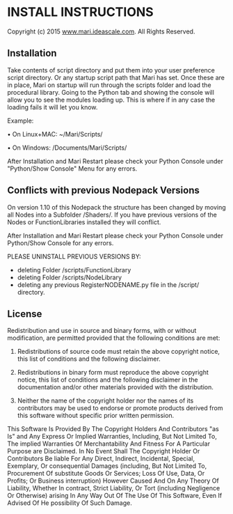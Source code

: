 INSTALL INSTRUCTIONS
=====================================================================================
Copyright (c) 2015 www.mari.ideascale.com. All Rights Reserved.

     
Installation
-----------------

Take contents of script directory and put them into your user preference script directory. Or any startup
script path that Mari has set. Once these are in place, Mari on startup will run through
the scripts folder and load the procedural library. Going to the Python tab and showing
the console will allow you to see the modules loading up. This is where if in any case
the loading fails it will let you know. 

Example:

  • On Linux+MAC: ~/Mari/Scripts/

  • On Windows: /Documents/Mari/Scripts/ 

  After Installation and Mari Restart please check your Python Console under "Python/Show Console" Menu
  for any errors.



Conflicts with previous Nodepack Versions
-----------------

On version 1.10  of this Nodepack the structure has been changed by moving
all Nodes into a Subfolder /Shaders/. 
If you have previous versions of the Nodes or FunctionLibraries
installed they will conflict.

 After Installation and Mari Restart please check your Python Console under Python/Show Console
 for any errors.

PLEASE UNINSTALL PREVIOUS VERSIONS BY:

- deleting Folder /scripts/FunctionLibrary
- deleting Folder /scripts/NodeLibrary
- deleting any previous RegisterNODENAME.py file in the /script/ directory.



License
-----------------

Redistribution and use in source and binary forms, with or without modification, are permitted
provided that the following conditions are met:

1. Redistributions of source code must retain the above copyright notice, this list of conditions
and the following disclaimer.

2. Redistributions in binary form must reproduce the above copyright notice, this list of conditions
and the following disclaimer in the documentation and/or other materials provided with the distribution.

3. Neither the name of the copyright holder nor the names of its contributors may be used to endorse
or promote products derived from this software without specific prior written permission.

This Software Is Provided By The Copyright Holders And Contributors "as Is" and Any Express Or Implied
Warranties, Including, But Not Limited To, The implied Warranties Of Merchantability And Fitness For
A Particular Purpose are Disclaimed. In No Event Shall The Copyright Holder Or Contributors Be liable
For Any Direct, Indirect, Incidental, Special, Exemplary, Or consequential Damages (including, But Not
Limited To, Procurement Of substitute Goods Or Services; Loss Of Use, Data, Or Profits; Or Business
interruption) However Caused And On Any Theory Of Liability, Whether In contract, Strict Liability,
Or Tort (including Negligence Or Otherwise) arising In Any Way Out Of The Use Of This Software, Even If
Advised Of He possibility Of Such Damage.
